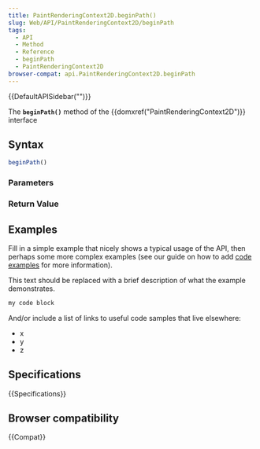 ```yaml
---
title: PaintRenderingContext2D.beginPath()
slug: Web/API/PaintRenderingContext2D/beginPath
tags:
  - API
  - Method
  - Reference
  - beginPath
  - PaintRenderingContext2D
browser-compat: api.PaintRenderingContext2D.beginPath
---
```

{{DefaultAPISidebar("")}}

The **`beginPath()`** method of the {{domxref("PaintRenderingContext2D")}} interface 

## Syntax

```js
beginPath()
```

### Parameters



### Return Value



## Examples

Fill in a simple example that nicely shows a typical usage of the API, then perhaps some more complex examples (see our guide on how to add [code examples](/en-US/docs/MDN/Contribute/Structures/Code_examples) for more information).

This text should be replaced with a brief description of what the example demonstrates.

```js
my code block
```

And/or include a list of links to useful code samples that live elsewhere:

*   x
*   y
*   z

## Specifications

{{Specifications}}

## Browser compatibility

{{Compat}}

